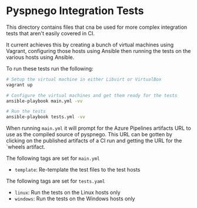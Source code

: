 # Pyspnego Integration Tests

This directory contains files that cna be used for more complex integration tests that aren't easily covered in CI.

It current achieves this by creating a bunch of virtual machines using Vagrant, configuring those hosts using Ansible
then running the tests on the various hosts using Ansible.

To run these tests run the following:

```bash
# Setup the virtual machine in either Libvirt or VirtualBox
vagrant up

# Configure the virtual machines and get them ready for the tests
ansible-playbook main.yml -vv

# Run the tests
ansible-playbook tests.yml -vv
```

When running `main.yml` it will prompt for the Azure Pipelines artifacts URL to use as the compiled source of pyspnego.
This URL can be gotten by clicking on the published artifacts of a CI run and getting the URL for the `wheels
artifact.

The following tags are set for `main.yml`

* `template`: Re-template the test files to the test hosts

The following tags are set for `tests.yaml`

* `linux`: Run the tests on the Linux hosts only
* `windows`: Run the tests on the Windows hosts only
